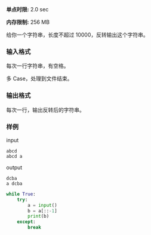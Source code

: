 **单点时限:** 2.0 sec

**内存限制:** 256 MB

给你一个字符串，长度不超过 10000，反转输出这个字符串。

### 输入格式

每次一行字符串，有空格。

多 Case，处理到文件结束。

### 输出格式

每次一行，输出反转后的字符串。

### 样例

input

```
abcd
abcd a
```

output

```
dcba
a dcba
```

```python
while True:
    try:
        a = input()
        b = a[::-1]
        print(b)
    except:
        break
```

